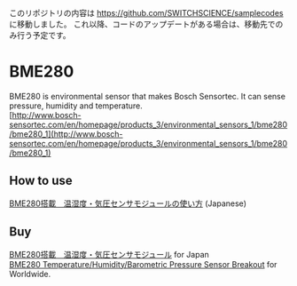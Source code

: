 このリポジトリの内容は https://github.com/SWITCHSCIENCE/samplecodes に移動しました。
これ以降、コードのアップデートがある場合は、移動先でのみ行う予定です。

# BME280

BME280 is environmental sensor that makes Bosch Sensortec. It can sense pressure, humidity and temperature.  
[http://www.bosch-sensortec.com/en/homepage/products_3/environmental_sensors_1/bme280/bme280_1](http://www.bosch-sensortec.com/en/homepage/products_3/environmental_sensors_1/bme280/bme280_1)

## How to use
[BME280搭載　温湿度・気圧センサモジュールの使い方](http://trac.switch-science.com/wiki/BME280) (Japanese)

## Buy
[BME280搭載　温湿度・気圧センサモジュール](https://www.switch-science.com/catalog/2236/) for Japan  
[BME280 Temperature/Humidity/Barometric Pressure Sensor Breakout](https://international.switch-science.com/catalog/2236/) for Worldwide.
